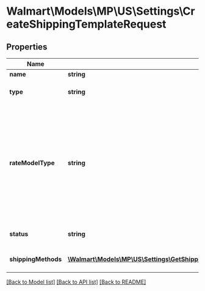 # Walmart\Models\MP\US\Settings\CreateShippingTemplateRequest

## Properties

Name | Type | Description | Notes
------------ | ------------- | ------------- | -------------
**name** | **string** | Shipping Template Name | [optional]
**type** | **string** | Shipping Template Type, should be CUSTOM or 3PL Specific | [optional]
**rateModelType** | **string** | This is the shipping model type. TIERED_PRICING: This model means that you charge shipping based on the price of the item PER_SHIPMENT_PRICING: This model means that you charge shipping based on the weight of your items (per pound), or you charge shipping based on the number of items purchased in an order | [optional]
**status** | **string** | Shipping Template Status, Can be ACTIVE or INACTIVE status | [optional]
**shippingMethods** | [**\Walmart\Models\MP\US\Settings\GetShippingTemplateDetails200ResponseShippingMethodsInner[]**](GetShippingTemplateDetails200ResponseShippingMethodsInner.md) | Array of different ship methods of a Shipping Template | [optional]


[[Back to Model list]](./) [[Back to API list]](../../../../../README.md#supported-apis) [[Back to README]](../../../../../README.md)
